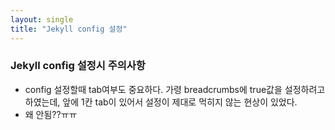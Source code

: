 ```yaml
---
layout: single
title: "Jekyll config 설정"
---
```


### Jekyll config 설정시 주의사항
- config 설정할때 tab여부도 중요하다. 가령 breadcrumbs에 true값을 설정하려고 하였는데, 앞에 1칸 tab이 있어서 설정이 제대로 먹히지 않는 현상이 있었다.  
- 왜 안됨??ㅠㅠ

